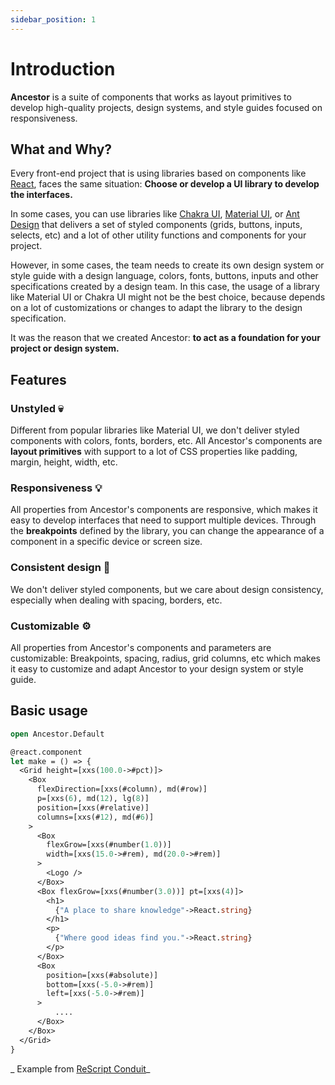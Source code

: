 ```yaml
---
sidebar_position: 1
---
```


# Introduction

**Ancestor** is a suite of components that works as layout primitives to develop high-quality 
projects, design systems, and style guides focused on responsiveness.

## What and Why?
Every front-end project that is using libraries based on components like [React](https://reactjs.org), faces the same situation: 
**Choose or develop a UI library to develop the interfaces.**

In some cases, you can use libraries like [Chakra UI](https://chakra-ui.com/), [Material UI](https://material-ui.com/pt/), or
[Ant Design](https://material-ui.com/pt/) that delivers a set of styled components (grids, buttons, inputs, selects, etc) 
and a lot of other utility functions and components for your project.

However, in some cases, the team needs to create its own design system or style guide with a design language, colors, fonts, buttons, inputs
and other specifications created by a design team. In this case, the usage of a library like Material UI or Chakra UI might 
not be the best choice, because depends on a lot of customizations or changes to adapt the library to the design specification.

It was the reason that we created Ancestor: **to act as a foundation for your project or design system.**

## Features

### Unstyled 💀

Different from popular libraries like Material UI, we don't deliver styled components with colors, fonts, borders, etc. 
All Ancestor's components are **layout primitives** with support to a lot of CSS properties like padding, margin, height, width, etc.

### Responsiveness 💡
All properties from Ancestor's components are responsive, which makes it easy to develop interfaces that need to support multiple devices. 
Through the **breakpoints** defined by the library, you can change the appearance of a component in a specific device or screen size.

### Consistent design 🎨
We don't deliver styled components, but we care about design consistency, especially when dealing with spacing, borders, etc.

### Customizable ⚙️

All properties from Ancestor's components and parameters are customizable: 
Breakpoints, spacing, radius, grid columns, etc which makes it easy to customize and adapt Ancestor to your design system or style guide.

## Basic usage

```ocaml
open Ancestor.Default

@react.component
let make = () => {
  <Grid height=[xxs(100.0->#pct)]>
    <Box
      flexDirection=[xxs(#column), md(#row)]
      p=[xxs(6), md(12), lg(8)]
      position=[xxs(#relative)]
      columns=[xxs(#12), md(#6)]
    >
      <Box
        flexGrow=[xxs(#number(1.0))]
        width=[xxs(15.0->#rem), md(20.0->#rem)]
      >
        <Logo />
      </Box>
      <Box flexGrow=[xxs(#number(3.0))] pt=[xxs(4)]>
        <h1>
          {"A place to share knowledge"->React.string}
        </h1>
        <p>
          {"Where good ideas find you."->React.string}
        </p>
      </Box>
      <Box
        position=[xxs(#absolute)]
        bottom=[xxs(-5.0->#rem)]
        left=[xxs(-5.0->#rem)]
      >
          ....
      </Box>
    </Box>
  </Grid>
}

```

_ Example from [ReScript Conduit](https://github.com/rescriptbr/rescript-conduit/blob/master/src/pages/Signin/Signin.res)_
